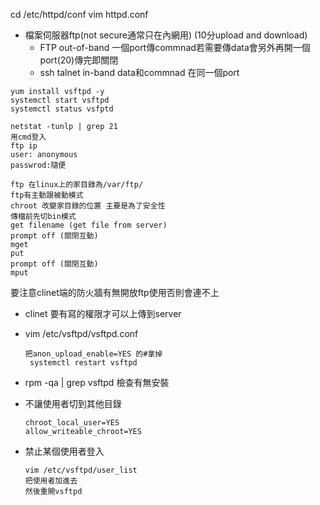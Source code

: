 cd /etc/httpd/conf
vim httpd.conf 


* 檔案伺服器ftp(not secure通常只在內網用) (10分upload and download)
   * FTP out-of-band 一個port傳commnad若需要傳data會另外再開一個port(20)傳完即關閉
   * ssh talnet in-band data和commnad 在同一個port
```
yum install vsftpd -y
systemctl start vsftpd
systemctl status vsfptd

netstat -tunlp | grep 21
用cmd登入
ftp ip
user: anonymous
passwrod:隨便

ftp 在linux上的家目錄為/var/ftp/
ftp有主動跟被動模式
chroot 改變家目錄的位置 主要是為了安全性
傳檔前先切bin模式
get filename (get file from server)
prompt off (關閉互動)
mget
put
prompt off (關閉互動)
mput
```
要注意clinet端的防火牆有無開放ftp使用否則會連不上

* clinet 要有寫的權限才可以上傳到server
* vim /etc/vsftpd/vsftpd.conf
  ```
  把anon_upload_enable=YES 的#拿掉
   systemctl restart vsftpd
  ```

* rpm -qa | grep vsftpd 檢查有無安裝
* 不讓使用者切到其他目錄
  ```
  chroot_local_user=YES
  allow_writeable_chroot=YES
  ```

* 禁止某個使用者登入
   ```
   vim /etc/vsftpd/user_list 
   把使用者加進去
   然後重開vsftpd
   ```